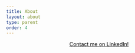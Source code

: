 ```yaml
---
title: About
layout: about
type: parent
order: 4
---
```


<div class="section main">
	<div class="container">
		<p markdown="1" style="text-align: center;">
<a href="https://www.linkedin.com/in/fanni-szabadi-38b900255/" style="color: black;"> Contact me on LinkedIn! </a>
		</p>
	</div>
</div>